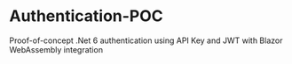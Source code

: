 # Authentication-POC
Proof-of-concept  .Net 6 authentication using API Key and JWT with Blazor WebAssembly integration
